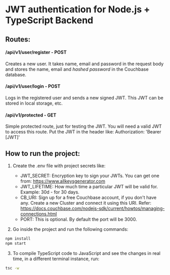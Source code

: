 # JWT authentication for Node.js + TypeScript Backend 
## Routes:

#### /api/v1/user/register  - POST
Creates a new user. It takes name, email and password in the request body and stores the name, email and *hashed password* in the Couchbase database.

#### /api/v1/user/login  - POST
Logs in the registered user and sends a new signed JWT. This JWT can be stored in local storage, etc.

#### /api/v1/protected  - GET
Simple protected route, just for testing the JWT. You will need a valid JWT to access this route. Put the JWT in the header like: Authorization: 'Bearer [JWT]'

## How to run the project:

1. Create the .env file with project secrets like:
    - JWT_SECRET: Encryption key to sign your JWTs. You can get one from: https://www.allkeysgenerator.com
    - JWT_LIFETIME: How much time a particular JWT will be valid for. Example: 30d - for 30 days.
    - CB_URI: Sign up for a free Couchbase account, if you don't have any. Create a new Cluster and connect it using this URI. Refer: https://docs.couchbase.com/nodejs-sdk/current/howtos/managing-connections.html
    - PORT: This is optional. By default the port will be 3000.

2. Go inside the project and run the following commands:
```bash
npm install
npm start
```

3. To compile TypeScript code to JavaScript and see the changes in real time, in a different terminal instance, run:
```bash
tsc -w
```